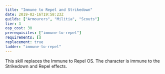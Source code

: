 ```yaml
---
title: "Immune to Repel and Strikedown"
date: 2019-02-16T19:58:23Z
guilds: ["Armourers", "Militia", "Scouts"]
tier: 3
osp_cost: 30
prerequisites: ["immune-to-repel"]
requirements: []
replacement: true
ladder: "immune-to-repel"
---
```

This skill replaces the Immune to Repel OS. The character is immune to the Strikedown and Repel effects.
